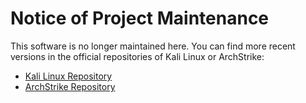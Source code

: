 # Notice of Project Maintenance

This software is no longer maintained here. You can find more recent versions in the official repositories of Kali Linux or ArchStrike:

- [Kali Linux Repository](https://en.kali.tools/all/?tool=1470)
- [ArchStrike Repository](https://archlinux.pkgs.org/rolling/archstrike-aarch64/ufo-wardriving-5.0.0-3-any.pkg.tar.xz.html)
